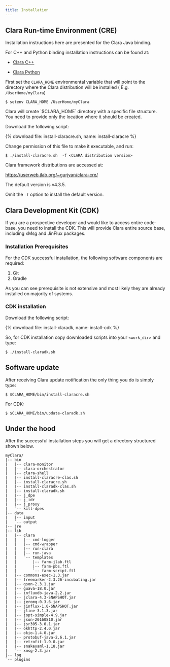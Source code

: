 ```yaml
---
title: Installation
---
```


## Clara Run-time Environment (CRE)

<div class="admonition warning" markdown="1">
Installation instructions here are presented for the Clara Java binding.

For C++ and Python binding installation instructions can be found at:

- [Clara C++](https://github.com/JeffersonLab/clara-cpp)

- [Clara Python](https://github.com/JeffersonLab/clara-python)
</div>

First set the `CLARA_HOME` environmental variable that will point
to the directory where the Clara distribution will be installed
( E.g. `/UserHome/myClara`)

```
$ setenv CLARA_HOME /UserHome/myClara
```

<div class="admonition info" markdown="1">
Clara will create `$CLARA_HOME` directory with a specific file structure.
You need to provide only the location where it should be created.
</div>

Download the following script:

{% download file: install-claracre.sh, name: install-claracre %}

Change permission of this file to make it executable, and run:

```
$ ./install-claracre.sh  -f <CLARA distribution version>
```

Clara framework distributions are accessed at:

<https://userweb.jlab.org/~gurjyan/clara-cre/>

<div class="admonition note" markdown="1">
The default version is v4.3.5.

Omit the `-f` option to install the default version.
</div>

## Clara Development Kit (CDK)

If you are a prospective developer and would like to access entire code-base, you need to install the CDK.
This will provide Clara entire source base, including xMsg and JinFlux packages.

### Installation Prerequisites

For the CDK successful installation,
the following software components are required:

1.  Git
2.  Gradle

As you can see prerequisite is not extensive
and most likely they are already installed on majority of systems.

### CDK installation

Download the following script:

{% download file: install-claradk, name: install-cdk %}

So, for CDK installation copy downloaded scripts into your `<work_dir>` and type:

```
$ ./install-claradk.sh
```

## Software update

After receiving Clara update notification
the only thing you do is simply type:

```
$ $CLARA_HOME/bin/install-claracre.sh
```

For CDK:

```
$ $CLARA_HOME/bin/update-claradk.sh
```

## Under the hood

After the successful installation steps you will get a directory structured
shown below.

```
myClara/
|-- bin
|   |-- clara-monitor
|   |-- clara-orchestrator
|   |-- clara-shell
|   |-- install-claracre-clas.sh
|   |-- install-claracre.sh
|   |-- install-claradk-clas.sh
|   |-- install-claradk.sh
|   |-- j_dpe
|   |-- j_idr
|   |-- j_proxy
|   `-- kill-dpes
|-- data
|   |-- input
|   `-- output
|-- jre
|-- lib
|   |-- clara
|   |   |-- cmd-logger
|   |   |-- cmd-wrapper
|   |   |-- run-clara
|   |   |-- run-java
|   |   `-- templates
|   |       |-- farm-jlab.ftl
|   |       |-- farm-pbs.ftl
|   |       `-- farm-script.ftl
|   |-- commons-exec-1.3.jar
|   |-- freemarker-2.3.26-incubating.jar
|   |-- gson-2.3.1.jar
|   |-- guava-18.0.jar
|   |-- influxdb-java-2.2.jar
|   |-- jclara-4.3-SNAPSHOT.jar
|   |-- jeromq-0.3.6.jar
|   |-- jinflux-1.0-SNAPSHOT.jar
|   |-- jline-3.1.3.jar
|   |-- jopt-simple-4.9.jar
|   |-- json-20160810.jar
|   |-- jsr305-3.0.1.jar
|   |-- okhttp-2.4.0.jar
|   |-- okio-1.4.0.jar
|   |-- protobuf-java-2.6.1.jar
|   |-- retrofit-1.9.0.jar
|   |-- snakeyaml-1.18.jar
|   `-- xmsg-2.3.jar
|-- log
`-- plugins
```
